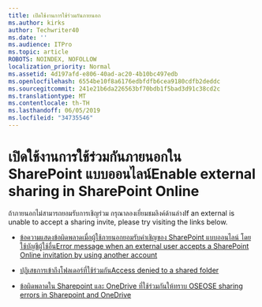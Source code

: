 ```yaml
---
title: เปิดใช้งานการใช้ร่วมกันภายนอก
ms.author: kirks
author: Techwriter40
ms.date: ''
ms.audience: ITPro
ms.topic: article
ROBOTS: NOINDEX, NOFOLLOW
localization_priority: Normal
ms.assetid: 4d197afd-e806-40ad-ac20-4b10bc497edb
ms.openlocfilehash: 6554be10f8a6176edbfdfb6cea9180cdfb2deddc
ms.sourcegitcommit: 241e21b6da226563bf70bdb1f5bad3d91c38cd2c
ms.translationtype: MT
ms.contentlocale: th-TH
ms.lasthandoff: 06/05/2019
ms.locfileid: "34735546"
---
```

# <a name="enable-external-sharing-in-sharepoint-online"></a><span data-ttu-id="f1ae3-102">เปิดใช้งานการใช้ร่วมกันภายนอกใน SharePoint แบบออนไลน์</span><span class="sxs-lookup"><span data-stu-id="f1ae3-102">Enable external sharing in SharePoint Online</span></span>

<span data-ttu-id="f1ae3-103">ถ้าภายนอกไม่สามารถยอมรับการเชิญร่วม กรุณาลองเยี่ยมชมลิงค์ด้านล่าง</span><span class="sxs-lookup"><span data-stu-id="f1ae3-103">If an external is unable to accept a sharing invite, please try visiting the links below.</span></span>

- [<span data-ttu-id="f1ae3-104">ข้อความแสดงข้อผิดพลาดเมื่อผู้ใช้ภายนอกยอมรับคำเชิญของ SharePoint แบบออนไลน์ โดยใช้บัญชีผู้ใช้อื่น</span><span class="sxs-lookup"><span data-stu-id="f1ae3-104">Error message when an external user accepts a SharePoint Online invitation by using another account</span></span>](https://support.office.com/en-us/article/Error-message-when-an-external-user-accepts-a-SharePoint-Online-invitation-by-using-another-account-f0d34413-ea7c-42c7-a485-c4e5d421e5f0)

- [<span data-ttu-id="f1ae3-105">ปฏิเสธการเข้าถึงโฟลเดอร์ที่ใช้ร่วมกัน</span><span class="sxs-lookup"><span data-stu-id="f1ae3-105">Access denied to a shared folder</span></span>](https://support.office.com/client/d678b57a-53ad-4414-9423-d8726a0c532f)

- [<span data-ttu-id="f1ae3-106">ข้อผิดพลาดใน Sharepoint และ OneDrive ที่ใช้ร่วมกันให้ทราบ OSE</span><span class="sxs-lookup"><span data-stu-id="f1ae3-106">OSE sharing errors in Sharepoint and OneDrive</span></span>](https://docs.microsoft.com/en-us/sharepoint/sharepoint-onedrive-error-message)

